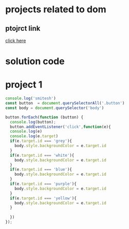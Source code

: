 # projects related to dom 

## ptojrct link
[click here ](https://stackblitz.com/edit/dom-project-chaiaurcode-xgddung2?file=index.html)

# solution code 

# project 1

```javascript
console.log('smitesh')
const button  = document.querySelectorAll('.button')
const body = document.querySelector('body')

button.forEach(function (button) {
  console.log(button);
  button.addEventListener('click',function(e){
  console.log(e)
  console.log(e.target)
  if(e.target.id === 'grey'){
    body.style.backgroundColor = e.target.id
  }
  if(e.target.id === 'white'){
    body.style.backgroundColor = e.target.id
  }
  if(e.target.id === 'blue'){
    body.style.backgroundColor = e.target.id
  }
  if(e.target.id === 'purple'){
    body.style.backgroundColor = e.target.id
  }
  if(e.target.id === 'yellow'){
    body.style.backgroundColor = e.target.id
  }
  
  })
});


